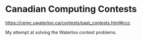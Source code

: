# Canadian Computing Contests

https://cemc.uwaterloo.ca/contests/past_contests.html#ccc

My attempt at solving the Waterloo contest problems. 
